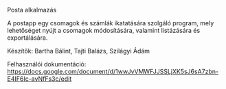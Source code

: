 ﻿Posta alkalmazás

A postapp egy csomagok és számlák ikatatására szolgáló program, mely lehetőséget nyújt a csomagok módosítására, valamint listázására és exportálására.

Készítők: Bartha Bálint, Tajti Balázs, Szilágyi Ádám

Felhasználói dokumentáció:
https://docs.google.com/document/d/1wwJvVMWFJJSSLjXK5sJ6sA7zbn-E4IF6Ic-avNfFs3c/edit
